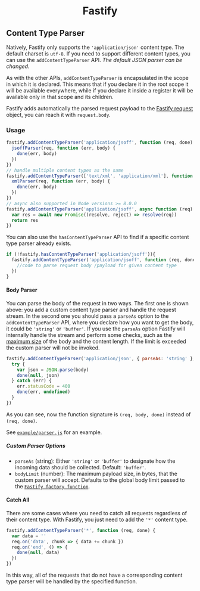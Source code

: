 <h1 align="center">Fastify</h1>

## Content Type Parser
Natively, Fastify only supports the `'application/json'` content type. The default charset is `utf-8`. If you need to support different content types, you can use the `addContentTypeParser` API. *The default JSON parser can be changed.*

As with the other APIs, `addContentTypeParser` is encapsulated in the scope in which it is declared. This means that if you declare it in the root scope it will be available everywhere, while if you declare it inside a register it will be available only in that scope and its children.

Fastify adds automatically the parsed request payload to the [Fastify request](https://github.com/fastify/fastify/blob/master/docs/Request.md) object, you can reach it with `request.body`.

### Usage
```js
fastify.addContentTypeParser('application/jsoff', function (req, done) {
  jsoffParser(req, function (err, body) {
    done(err, body)
  })
})
// handle multiple content types as the same
fastify.addContentTypeParser(['text/xml', 'application/xml'], function (req, done) {
  xmlParser(req, function (err, body) {
    done(err, body)
  })
})
// async also supported in Node versions >= 8.0.0
fastify.addContentTypeParser('application/jsoff', async function (req) {
  var res = await new Promise((resolve, reject) => resolve(req))
  return res
})
```

You can also use the `hasContentTypeParser` API to find if a specific content type parser already exists.

```js
if (!fastify.hasContentTypeParser('application/jsoff')){
  fastify.addContentTypeParser('application/jsoff', function (req, done) {
    //code to parse request body /payload for given content type
  })
}
```

#### Body Parser
You can parse the body of the request in two ways. The first one is shown above: you add a custom content type parser and handle the request stream. In the second one you should pass a `parseAs` option to the `addContentTypeParser` API, where you declare how you want to get the body, it could be `'string'` or `'buffer'`. If you use the `parseAs` option Fastify will internally handle the stream and perform some checks, such as the [maximum size](https://github.com/fastify/fastify/blob/master/docs/Server.md#factory-body-limit) of the body and the content length. If the limit is exceeded the custom parser will not be invoked.
```js
fastify.addContentTypeParser('application/json', { parseAs: 'string' }, function (req, body, done) {
  try {
    var json = JSON.parse(body)
    done(null, json)
  } catch (err) {
    err.statusCode = 400
    done(err, undefined)
  }
})
```
As you can see, now the function signature is `(req, body, done)` instead of `(req, done)`.

See [`example/parser.js`](https://github.com/fastify/fastify/blob/master/examples/parser.js) for an example.

##### Custom Parser Options
+ `parseAs` (string): Either `'string'` or `'buffer'` to designate how the incoming data should be collected. Default: `'buffer'`.
+ `bodyLimit` (number): The maximum payload size, in bytes, that the custom parser will accept. Defaults to the global body limit passed to the [`Fastify factory function`](https://github.com/fastify/fastify/blob/master/docs/Server.md#bodylimit).

#### Catch All
There are some cases where you need to catch all requests regardless of their content type. With Fastify, you just need to add the `'*'` content type.
```js
fastify.addContentTypeParser('*', function (req, done) {
  var data = ''
  req.on('data', chunk => { data += chunk })
  req.on('end', () => {
    done(null, data)
  })
})
```

In this way, all of the requests that do not have a corresponding content type parser will be handled by the specified function.
